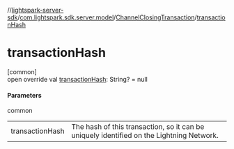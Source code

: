 //[lightspark-server-sdk](../../../index.md)/[com.lightspark.sdk.server.model](../index.md)/[ChannelClosingTransaction](index.md)/[transactionHash](transaction-hash.md)

# transactionHash

[common]\
open override val [transactionHash](transaction-hash.md): String? = null

#### Parameters

common

| | |
|---|---|
| transactionHash | The hash of this transaction, so it can be uniquely identified on the Lightning Network. |
